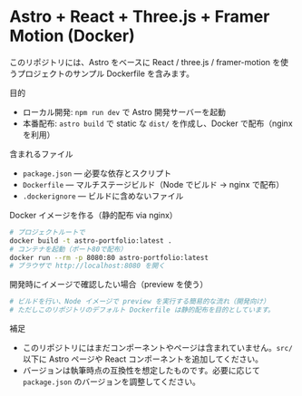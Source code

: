 # Astro + React + Three.js + Framer Motion (Docker)

このリポジトリには、Astro をベースに React / three.js / framer-motion を使うプロジェクトのサンプル Dockerfile を含みます。

目的
- ローカル開発: `npm run dev` で Astro 開発サーバーを起動
- 本番配布: `astro build` で static な `dist/` を作成し、Docker で配布（nginx を利用）

含まれるファイル
- `package.json` — 必要な依存とスクリプト
- `Dockerfile` — マルチステージビルド（Node でビルド → nginx で配布）
- `.dockerignore` — ビルドに含めないファイル

Docker イメージを作る（静的配布 via nginx）

```bash
# プロジェクトルートで
docker build -t astro-portfolio:latest .
# コンテナを起動（ポート80で配布）
docker run --rm -p 8080:80 astro-portfolio:latest
# ブラウザで http://localhost:8080 を開く
```

開発時にイメージで確認したい場合（preview を使う）

```bash
# ビルドを行い、Node イメージで preview を実行する簡易的な流れ（開発向け）
# ただしこのリポジトリのデフォルト Dockerfile は静的配布を目的としています。
```

補足
- このリポジトリにはまだコンポーネントやページは含まれていません。`src/` 以下に Astro ページや React コンポーネントを追加してください。
- バージョンは執筆時点の互換性を想定したものです。必要に応じて `package.json` のバージョンを調整してください。
